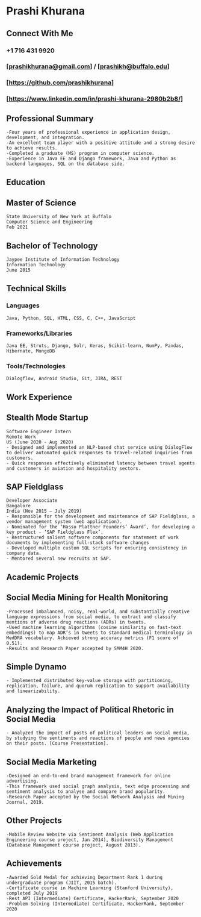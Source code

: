 # Prashi Khurana 

## Connect With Me 
### +1 716 431 9920 
### [prashikhurana@gmail.com] / [prashikh@buffalo.edu] 
### [https://github.com/prashikhurana]
### [https://www.linkedin.com/in/prashi-khurana-2980b2b8/]

## Professional Summary 
```
-Four years of professional experience in application design, development, and integration. 
-An excellent team player with a positive attitude and a strong desire to achieve results. 
-Completed a graduate (MS) program in computer science. 
-Experience in Java EE and Django framework, Java and Python as backend languages, SQL on the database side.
```

## Education

## Master of Science
```
State University of New York at Buffalo 
Computer Science and Engineering
Feb 2021
```

## Bachelor of Technology
```
Jaypee Institute of Information Technology
Information Technology
June 2015
```

## Technical Skills 

### Languages
```
Java, Python, SQL, HTML, CSS, C, C++, JavaScript
```
### Frameworks/Libraries
```
Java EE, Struts, Django, Solr, Keras, Scikit-learn, NumPy, Pandas, Hibernate, MongoDB
```
### Tools/Technologies
```
Dialogflow, Android Studio, Git, JIRA, REST
```
## Work Experience

## Stealth Mode Startup
```
Software Engineer Intern
Remote Work 
US (June 2020 - Aug 2020)
- Designed and implemented an NLP-based chat service using DialogFlow to deliver automated quick responses to travel-related inquiries from customers.
- Quick responses effectively eliminated latency between travel agents and customers in aviation and hospitality sectors.
```

## SAP Fieldglass
```
Developer Associate
Bangalore
India (Nov 2015 – July 2019)
- Responsible for the development and maintenance of SAP Fieldglass, a vendor management system (web application).
- Nominated for the ‘Hasso Plattner Founders’ Award’, for developing a key product - ‘SAP Fieldglass Flex’.
- Restructured salient software components for statement of work documents by implementing full-stack software changes
- Developed multiple custom SQL scripts for ensuring consistency in company data.
- Mentored several new recruits at SAP.
```

## Academic Projects 

## Social Media Mining for Health Monitoring 
```
-Processed imbalanced, noisy, real-world, and substantially creative language expressions from social media, to extract and classify mentions of adverse drug reactions (ADRs) in tweets. 
-Used machine learning algorithms (cosine similarity on fast-text embeddings) to map ADR’s in tweets to standard medical terminology in MedDRA vocabulary. Achieved strong accuracy metrics (F1 score of 0.51).
-Results and Research Paper accepted by SMM4H 2020.
```

## Simple Dynamo
```
- Implemented distributed key-value storage with partitioning, replication, failure, and quorum replication to support availability and linearizability.
```
## Analyzing the Impact of Political Rhetoric in Social Media
```
- Analyzed the impact of posts of political leaders on social media, by studying the sentiments and reactions of people and news agencies on their posts. [Course Presentation].
```

## Social Media Marketing
```
-Designed an end-to-end brand management framework for online advertising. 
-This framework used social graph analysis, text edge processing and sentiment analysis to analyse and compare brand popularity.
-Research Paper accepted by the Social Network Analysis and Mining Journal, 2019.
```

## Other Projects
```
-Mobile Review Website via Sentiment Analysis (Web Application Engineering course project, Jan 2014), Biodiversity Management (Database Management course project, August 2013).
```

## Achievements
```
-Awarded Gold Medal for achieving Department Rank 1 during undergraduate program (JIIT, 2015 batch).
-Certificate course in Machine Learning (Stanford University), completed July 2019
-Rest API (Intermediate) Certificate, HackerRank, September 2020
-Problem Solving (Intermediate) Certificate, HackerRank, September 2020
```
